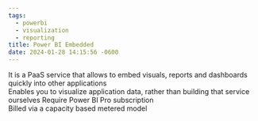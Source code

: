 ```yaml
---
tags:
  - powerbi
  - visualization
  - reporting
title: Power BI Embedded
date: 2024-01-28 14:15:56 -0600
---
```


It is a PaaS service that allows to embed visuals, reports and dashboards quickly into other applications  
Enables you to visualize application data, rather than building that service ourselves
Require Power BI Pro subscription  
Billed via a capacity based metered model
